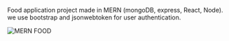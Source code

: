 Food application project made in MERN (mongoDB, express, React, Node). we use bootstrap and jsonwebtoken for user authentication.


![MERN FOOD](https://erp.emanuelcosta.com.br/img-sistemas/mern_food.png)
